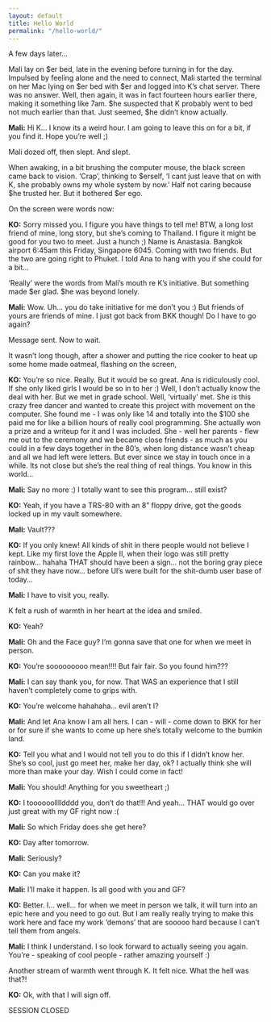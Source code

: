 ```yaml
---
layout: default
title: Hello World
permalink: "/hello-world/"
---
```

<!-- wp:paragraph -->

A few days later…

<!-- /wp:paragraph -->

<!-- wp:paragraph -->

Mali lay on $er bed, late in the evening before turning in for the day. Impulsed by feeling alone and the need to connect, Mali started the terminal on her Mac lying on $er bed with $er and logged into K’s chat server. There was no answer. Well, then again, it was in fact fourteen hours earlier there, making it something like 7am. $he suspected that K probably went to bed not much earlier than that. Just seemed, $he didn’t know actually.&nbsp;

<!-- /wp:paragraph -->

<!-- wp:paragraph -->

**Mali:** Hi K… I know its a weird hour. I am going to leave this on for a bit, if you find it. Hope you’re well ;)

<!-- /wp:paragraph -->

<!-- wp:paragraph -->

Mali dozed off, then slept. And slept.

<!-- /wp:paragraph -->

<!-- wp:paragraph -->

When awaking, in a bit brushing the computer mouse, the black screen came back to vision. ‘Crap’, thinking to $erself, ‘I cant just leave that on with K, she probably owns my whole system by now.’ Half not caring because $he trusted her. But it bothered $er ego.

<!-- /wp:paragraph -->

<!-- wp:paragraph -->

On the screen were words now:

<!-- /wp:paragraph -->

<!-- wp:paragraph -->

**KO:** Sorry missed you. I figure you have things to tell me! BTW, a long lost friend of mine, long story, but she’s coming to Thailand. I figure it might be good for you two to meet. Just a hunch ;) Name is Anastasia. Bangkok airport 6:45am this Friday, Singapore 6045. Coming with two friends. But the two are going right to Phuket. I told Ana to hang with you if she could for a bit…&nbsp;

<!-- /wp:paragraph -->

<!-- wp:paragraph -->

‘Really’ were the words from Mali’s mouth re K’s initiative. But something made $er glad. $he was beyond lonely.&nbsp;

<!-- /wp:paragraph -->

<!-- wp:paragraph -->

**Mali:** Wow. Uh… you do take initiative for me don’t you :) But friends of yours are friends of mine. I just got back from BKK though! Do I have to go again?

<!-- /wp:paragraph -->

<!-- wp:paragraph -->

Message sent. Now to wait.&nbsp;

<!-- /wp:paragraph -->

<!-- wp:paragraph -->

It wasn’t long though, after a shower and putting the rice cooker to heat up some home made oatmeal, flashing on the screen,

<!-- /wp:paragraph -->

<!-- wp:paragraph -->

**KO:** You’re so nice. Really. But it would be so great. Ana is ridiculously cool. If she only liked girls I would be so in to her :) Well, I don’t actually know the deal with her. But we met in grade school. Well, ‘virtually’ met. She is this crazy free dancer and wanted to create this project with movement on the computer. She found me - I was only like 14 and totally into the $100 she paid me for like a billion hours of really cool programming. She actually won a prize and a writeup for it and I was included. She - well her parents - flew me out to the ceremony and we became close friends - as much as you could in a few days together in the 80’s, when long distance wasn’t cheap and all we had left were letters. But ever since we stay in touch once in a while. Its not close but she’s the real thing of real things. You know in this world…

<!-- /wp:paragraph -->

<!-- wp:paragraph -->

**Mali:** Say no more :) I totally want to see this program… still exist?

<!-- /wp:paragraph -->

<!-- wp:paragraph -->

**KO:** Yeah, if you have a TRS-80 with an 8” floppy drive, got the goods locked up in my vault somewhere.&nbsp;

<!-- /wp:paragraph -->

<!-- wp:paragraph -->

**Mali:** Vault???

<!-- /wp:paragraph -->

<!-- wp:paragraph -->

**KO:** If you only knew! All kinds of shit in there people would not believe I kept. Like my first love the Apple II, when their logo was still pretty rainbow… hahaha THAT should have been a sign… not the boring gray piece of shit they have now… before UI’s were built for the shit-dumb user base of today…

<!-- /wp:paragraph -->

<!-- wp:paragraph -->

**Mali:** I have to visit you, really.&nbsp;

<!-- /wp:paragraph -->

<!-- wp:paragraph -->

K felt a rush of warmth in her heart at the idea and smiled.

<!-- /wp:paragraph -->

<!-- wp:paragraph -->

**KO:** Yeah?

<!-- /wp:paragraph -->

<!-- wp:paragraph -->

**Mali:** Oh and the Face guy? I’m gonna save that one for when we meet in person.

<!-- /wp:paragraph -->

<!-- wp:paragraph -->

**KO:** You’re sooooooooo mean!!!! But fair fair. So you found him???

<!-- /wp:paragraph -->

<!-- wp:paragraph -->

**Mali:** I can say thank you, for now. That WAS an experience that I still haven’t completely come to grips with.

<!-- /wp:paragraph -->

<!-- wp:paragraph -->

**KO:** You’re welcome hahahaha… evil aren’t I?

<!-- /wp:paragraph -->

<!-- wp:paragraph -->

**Mali:** And let Ana know I am all hers. I can - will - come down to BKK for her or for sure if she wants to come up here she’s totally welcome to the bumkin land.&nbsp;

<!-- /wp:paragraph -->

<!-- wp:paragraph -->

**KO:** Tell you what and I would not tell you to do this if I didn’t know her. She’s so cool, just go meet her, make her day, ok? I actually think she will more than make your day. Wish I could come in fact!

<!-- /wp:paragraph -->

<!-- wp:paragraph -->

**Mali:** You should! Anything for you sweetheart ;)

<!-- /wp:paragraph -->

<!-- wp:paragraph -->

**KO:** I toooooolllldddd you, don’t do that!!! And yeah… THAT would go over just great with my GF right now :(

<!-- /wp:paragraph -->

<!-- wp:paragraph -->

**Mali:** So which Friday does she get here?

<!-- /wp:paragraph -->

<!-- wp:paragraph -->

**KO:** Day after tomorrow.

<!-- /wp:paragraph -->

<!-- wp:paragraph -->

**Mali:** Seriously?

<!-- /wp:paragraph -->

<!-- wp:paragraph -->

**KO:** Can you make it?&nbsp;

<!-- /wp:paragraph -->

<!-- wp:paragraph -->

**Mali:** I’ll make it happen. Is all good with you and GF?

<!-- /wp:paragraph -->

<!-- wp:paragraph -->

**KO:** Better. I… well… for when we meet in person we talk, it will turn into an epic here and you need to go out. But I am really really trying to make this work here and face my work ‘demons’ that are sooooo hard because I can’t tell them from angels.&nbsp;

<!-- /wp:paragraph -->

<!-- wp:paragraph -->

**Mali:** I think I understand. I so look forward to actually seeing you again. You’re - speaking of cool people - rather amazing yourself :)

<!-- /wp:paragraph -->

<!-- wp:paragraph -->

Another stream of warmth went through K. It felt nice. What the hell was that?!

<!-- /wp:paragraph -->

<!-- wp:paragraph -->

**KO:** Ok, with that I will sign off.

<!-- /wp:paragraph -->

<!-- wp:paragraph -->

SESSION CLOSED&nbsp;

<!-- /wp:paragraph -->

